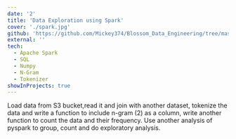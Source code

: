 ```yaml
---
date: '2'
title: 'Data Exploration using Spark'
cover: './spark.jpg'
github: 'https://github.com/Mickey374/Blossom_Data_Engineering/tree/master/Project2'
external: ''
tech:
  - Apache Spark
  - SQL
  - Numpy
  - N-Gram
  - Tokenizer
showInProjects: true
---
```


Load data from S3 bucket,read it and join with another dataset, tokenize the data and write a function to include n-gram (2) as a column, write another function to count the data and their frequency. Use another analysis of pyspark to group, count and do exploratory analysis.
